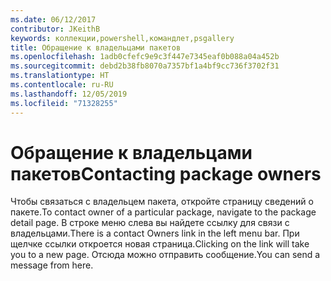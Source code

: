 ```yaml
---
ms.date: 06/12/2017
contributor: JKeithB
keywords: коллекции,powershell,командлет,psgallery
title: Обращение к владельцами пакетов
ms.openlocfilehash: 1adb0cfefc9e9c3f447e7345eaf0b088a04a452b
ms.sourcegitcommit: debd2b38fb8070a7357bf1a4bf9cc736f3702f31
ms.translationtype: HT
ms.contentlocale: ru-RU
ms.lasthandoff: 12/05/2019
ms.locfileid: "71328255"
---
```

# <a name="contacting-package-owners"></a><span data-ttu-id="68e0d-103">Обращение к владельцами пакетов</span><span class="sxs-lookup"><span data-stu-id="68e0d-103">Contacting package owners</span></span>

<span data-ttu-id="68e0d-104">Чтобы связаться с владельцем пакета, откройте страницу сведений о пакете.</span><span class="sxs-lookup"><span data-stu-id="68e0d-104">To contact owner of a particular package, navigate to the package detail page.</span></span>
<span data-ttu-id="68e0d-105">В строке меню слева вы найдете ссылку для связи с владельцами.</span><span class="sxs-lookup"><span data-stu-id="68e0d-105">There is a contact Owners link in the left menu bar.</span></span>
<span data-ttu-id="68e0d-106">При щелчке ссылки откроется новая страница.</span><span class="sxs-lookup"><span data-stu-id="68e0d-106">Clicking on the link will take you to a new page.</span></span>
<span data-ttu-id="68e0d-107">Отсюда можно отправить сообщение.</span><span class="sxs-lookup"><span data-stu-id="68e0d-107">You can send a message from here.</span></span>
